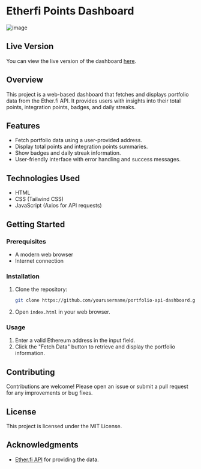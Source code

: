 # Etherfi Points Dashboard

![image](https://github.com/user-attachments/assets/de266f10-e84b-4ab6-8654-f1570c5db520)

## Live Version
You can view the live version of the dashboard [here](https://yam3t3.github.io/etherfi-report/).

## Overview
This project is a web-based dashboard that fetches and displays portfolio data from the Ether.fi API. It provides users with insights into their total points, integration points, badges, and daily streaks.

## Features
- Fetch portfolio data using a user-provided address.
- Display total points and integration points summaries.
- Show badges and daily streak information.
- User-friendly interface with error handling and success messages.

## Technologies Used
- HTML
- CSS (Tailwind CSS)
- JavaScript (Axios for API requests)

## Getting Started

### Prerequisites
- A modern web browser
- Internet connection

### Installation
1. Clone the repository:
   ```bash
   git clone https://github.com/yourusername/portfolio-api-dashboard.git
   ```
2. Open `index.html` in your web browser.

### Usage
1. Enter a valid Ethereum address in the input field.
2. Click the "Fetch Data" button to retrieve and display the portfolio information.

## Contributing
Contributions are welcome! Please open an issue or submit a pull request for any improvements or bug fixes.

## License
This project is licensed under the MIT License.

## Acknowledgments
- [Ether.fi API](https://app.ether.fi/api) for providing the data.

